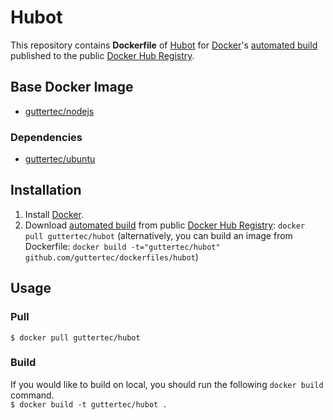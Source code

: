 # Hubot

This repository contains **Dockerfile** of [Hubot](https://hubot.github.com) for [Docker](https://www.docker.com/)'s [automated build](https://registry.hub.docker.com/u/guttertec/hubot/) published to the public [Docker Hub Registry](https://registry.hub.docker.com/).

## Base Docker Image

* [guttertec/nodejs](https://registry.hub.docker.com/u/guttertec/nodejs/)

### Dependencies

* [guttertec/ubuntu](https://registry.hub.docker.com/u/guttertec/ubuntu/)

## Installation

1. Install [Docker](https://www.docker.com/).
2. Download [automated build](https://registry.hub.docker.com/u/guttertec/hubot/) from public [Docker Hub Registry](https://registry.hub.docker.com/): `docker pull guttertec/hubot` (alternatively, you can build an image from Dockerfile: `docker build -t="guttertec/hubot" github.com/guttertec/dockerfiles/hubot`)

## Usage

### Pull

`$ docker pull guttertec/hubot`

### Build

If you would like to build on local, you should run the following `docker build` command.  
`$ docker build -t guttertec/hubot .`